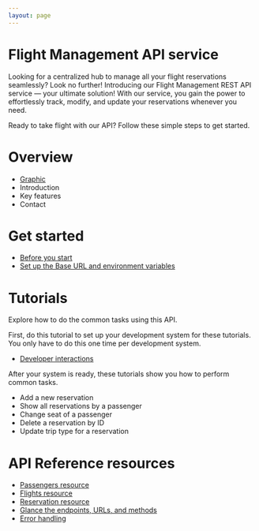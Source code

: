 ```yaml
---
layout: page
---
```


# Flight Management API service

Looking for a centralized hub to manage all your flight reservations seamlessly? Look no further! Introducing our Flight Management REST API service — your ultimate solution! With our service, you gain the power to effortlessly track, modify, and update your reservations whenever you need.

Ready to take flight with our API? Follow these simple steps to get started.

# Overview

- [Graphic](overview.md)
- Introduction
- Key features
- Contact

# Get started

- [Before you start](tutorials/before-you-start-a-tutorial.md)
- [Set up the Base URL and environment variables](tutorials/set-up-env-postman.md)

# Tutorials

Explore how to do the common tasks using this API. 

First, do this tutorial to set up your development system for these tutorials. You only have to do this one time per development system.

- [Developer interactions](tutorials/usecase.md)

After your system is ready, these tutorials show you how to perform common tasks.

- Add a new reservation
- Show all reservations by a passenger
- Change seat of a passenger
- Delete a reservation by ID
- Update trip type for a reservation

# API Reference resources

- [Passengers resource](reference/passengers.md)
- [Flights resource](reference/flights.md)
- [Reservation resource](reference/reservation.md)
- [Glance the endpoints, URLs, and methods](reference/endpoints.md)
- [Error handling](reference/error-handling.md)





